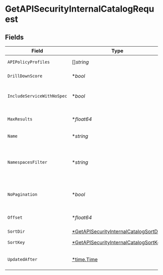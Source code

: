 # GetAPISecurityInternalCatalogRequest


## Fields

| Field                                                                                                    | Type                                                                                                     | Required                                                                                                 | Description                                                                                              |
| -------------------------------------------------------------------------------------------------------- | -------------------------------------------------------------------------------------------------------- | -------------------------------------------------------------------------------------------------------- | -------------------------------------------------------------------------------------------------------- |
| `APIPolicyProfiles`                                                                                      | []*string*                                                                                               | :heavy_minus_sign:                                                                                       | Names of the Api Policy Profiles                                                                         |
| `DrillDownScore`                                                                                         | **bool*                                                                                                  | :heavy_minus_sign:                                                                                       | Return associated score                                                                                  |
| `IncludeServiceWithNoSpec`                                                                               | **bool*                                                                                                  | :heavy_minus_sign:                                                                                       | When false, only services with specs wikk be returned                                                    |
| `MaxResults`                                                                                             | **float64*                                                                                               | :heavy_minus_sign:                                                                                       | The number of entries to return (pagination)                                                             |
| `Name`                                                                                                   | **string*                                                                                                | :heavy_minus_sign:                                                                                       | the Api Catalog name filter                                                                              |
| `NamespacesFilter`                                                                                       | **string*                                                                                                | :heavy_minus_sign:                                                                                       | namespace filter. a base 64 representation of a list of NamespacesFilter definition object               |
| `NoPagination`                                                                                           | **bool*                                                                                                  | :heavy_minus_sign:                                                                                       | When true, the pagination params will be ignored                                                         |
| `Offset`                                                                                                 | **float64*                                                                                               | :heavy_minus_sign:                                                                                       | Return entries from this offset (pagination)                                                             |
| `SortDir`                                                                                                | [*GetAPISecurityInternalCatalogSortDir](../../models/operations/getapisecurityinternalcatalogsortdir.md) | :heavy_minus_sign:                                                                                       | sorting direction                                                                                        |
| `SortKey`                                                                                                | [*GetAPISecurityInternalCatalogSortKey](../../models/operations/getapisecurityinternalcatalogsortkey.md) | :heavy_minus_sign:                                                                                       | the Api Catalog sort key                                                                                 |
| `UpdatedAfter`                                                                                           | [*time.Time](https://pkg.go.dev/time#Time)                                                               | :heavy_minus_sign:                                                                                       | Only Apis updated since this date                                                                        |